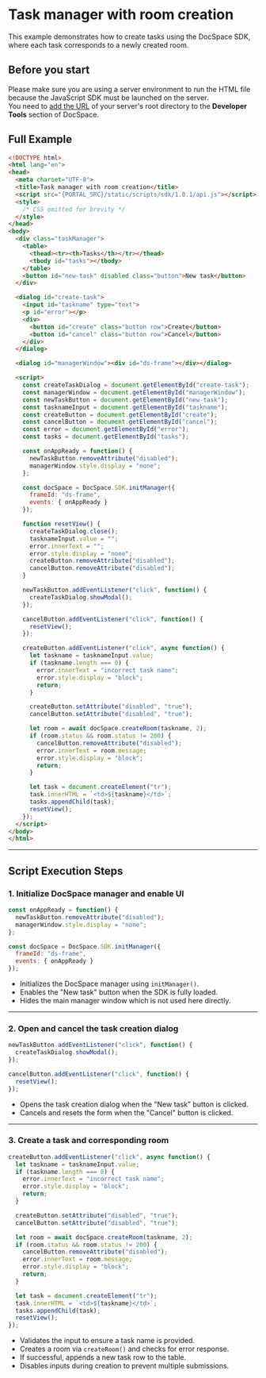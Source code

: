 # Task manager with room creation
This example demonstrates how to create tasks using the DocSpace SDK, where each task corresponds to a newly created room.

## Before you start
Please make sure you are using a server environment to run the HTML file because the JavaScript SDK must be launched on the server.  
You need to [add the URL](../../../get-started/basic-concepts.md#step-1-specifying-the-docspace-url) of your server's root directory to the **Developer Tools** section of DocSpace.

## Full Example

```html
<!DOCTYPE html>
<html lang="en">
<head>
  <meta charset="UTF-8">
  <title>Task manager with room creation</title>
  <script src="{PORTAL_SRC}/static/scripts/sdk/1.0.1/api.js"></script>
  <style>
    /* CSS omitted for brevity */
  </style>
</head>
<body>
  <div class="taskManager">
    <table>
      <thead><tr><th>Tasks</th></tr></thead>
      <tbody id="tasks"></tbody>
    </table>
    <button id="new-task" disabled class="button">New task</button>
  </div>

  <dialog id="create-task">
    <input id="taskname" type="text">
    <p id="error"></p>
    <div>
      <button id="create" class="button row">Create</button>
      <button id="cancel" class="button row">Cancel</button>
    </div>
  </dialog>

  <dialog id="managerWindow"><div id="ds-frame"></div></dialog>

  <script>
    const createTaskDialog = document.getElementById("create-task");
    const managerWindow = document.getElementById("managerWindow");
    const newTaskButton = document.getElementById("new-task");
    const tasknameInput = document.getElementById("taskname");
    const createButton = document.getElementById("create");
    const cancelButton = document.getElementById("cancel");
    const error = document.getElementById("error");
    const tasks = document.getElementById("tasks");

    const onAppReady = function() {
      newTaskButton.removeAttribute("disabled");
      managerWindow.style.display = "none";
    };

    const docSpace = DocSpace.SDK.initManager({
      frameId: "ds-frame",
      events: { onAppReady }
    });

    function resetView() {
      createTaskDialog.close();
      tasknameInput.value = "";
      error.innerText = "";
      error.style.display = "none";
      createButton.removeAttribute("disabled");
      cancelButton.removeAttribute("disabled");
    }

    newTaskButton.addEventListener("click", function() {
      createTaskDialog.showModal();
    });

    cancelButton.addEventListener("click", function() {
      resetView();
    });

    createButton.addEventListener("click", async function() {
      let taskname = tasknameInput.value;
      if (taskname.length === 0) {
        error.innerText = "incorrect task name";
        error.style.display = "block";
        return;
      }

      createButton.setAttribute("disabled", "true");
      cancelButton.setAttribute("disabled", "true");

      let room = await docSpace.createRoom(taskname, 2);
      if (room.status && room.status != 200) {
        cancelButton.removeAttribute("disabled");
        error.innerText = room.message;
        error.style.display = "block";
        return;
      }

      let task = document.createElement("tr");
      task.innerHTML = `<td>${taskname}</td>`;
      tasks.appendChild(task);
      resetView();
    });
  </script>
</body>
</html>
```

---

## Script Execution Steps

### 1. Initialize DocSpace manager and enable UI

```js
const onAppReady = function() {
  newTaskButton.removeAttribute("disabled");
  managerWindow.style.display = "none";
};

const docSpace = DocSpace.SDK.initManager({
  frameId: "ds-frame",
  events: { onAppReady }
});
```
- Initializes the DocSpace manager using `initManager()`.
- Enables the "New task" button when the SDK is fully loaded.
- Hides the main manager window which is not used here directly.


---

### 2. Open and cancel the task creation dialog

```js
newTaskButton.addEventListener("click", function() {
  createTaskDialog.showModal();
});

cancelButton.addEventListener("click", function() {
  resetView();
});
```
- Opens the task creation dialog when the "New task" button is clicked.
- Cancels and resets the form when the "Cancel" button is clicked.


---

### 3. Create a task and corresponding room

```js
createButton.addEventListener("click", async function() {
  let taskname = tasknameInput.value;
  if (taskname.length === 0) {
    error.innerText = "incorrect task name";
    error.style.display = "block";
    return;
  }

  createButton.setAttribute("disabled", "true");
  cancelButton.setAttribute("disabled", "true");

  let room = await docSpace.createRoom(taskname, 2);
  if (room.status && room.status != 200) {
    cancelButton.removeAttribute("disabled");
    error.innerText = room.message;
    error.style.display = "block";
    return;
  }

  let task = document.createElement("tr");
  task.innerHTML = `<td>${taskname}</td>`;
  tasks.appendChild(task);
  resetView();
});
```
- Validates the input to ensure a task name is provided.
- Creates a room via `createRoom()` and checks for error response.
- If successful, appends a new task row to the table.
- Disables inputs during creation to prevent multiple submissions.


